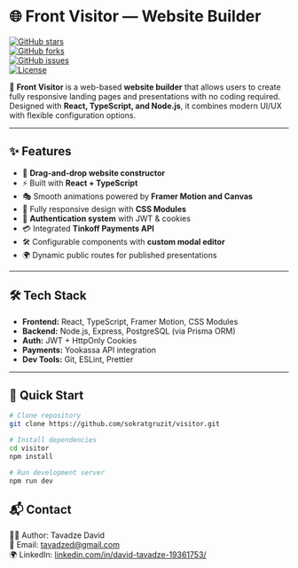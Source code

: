 # 🌐 Front Visitor — Website Builder

[![GitHub stars](https://img.shields.io/github/stars/sokratgruzit/visitor?style=social)](https://github.com/sokratgruzit/visitor/stargazers)  
[![GitHub forks](https://img.shields.io/github/forks/sokratgruzit/visitor?style=social)](https://github.com/sokratgruzit/visitor/network/members)  
[![GitHub issues](https://img.shields.io/github/issues/sokratgruzit/visitor)](https://github.com/sokratgruzit/visitor/issues)  
[![License](https://img.shields.io/github/license/sokratgruzit/visitor)](./LICENSE)

🚀 **Front Visitor** is a web-based **website builder** that allows users to create fully responsive landing pages and presentations with no coding required.  
Designed with **React, TypeScript, and Node.js**, it combines modern UI/UX with flexible configuration options.

---

## ✨ Features

- 🎨 **Drag-and-drop website constructor**
- ⚡ Built with **React + TypeScript**
- 🎭 Smooth animations powered by **Framer Motion and Canvas**
- 📱 Fully responsive design with **CSS Modules**
- 🔑 **Authentication system** with JWT & cookies
- 💳 Integrated **Tinkoff Payments API**
- 🛠 Configurable components with **custom modal editor**
- 🌍 Dynamic public routes for published presentations

---

## 🛠 Tech Stack

- **Frontend:** React, TypeScript, Framer Motion, CSS Modules
- **Backend:** Node.js, Express, PostgreSQL (via Prisma ORM)
- **Auth:** JWT + HttpOnly Cookies
- **Payments:** Yookassa API integration
- **Dev Tools:** Git, ESLint, Prettier

---

## 🚀 Quick Start

```bash
# Clone repository
git clone https://github.com/sokratgruzit/visitor.git

# Install dependencies
cd visitor
npm install

# Run development server
npm run dev
```

## 📬 Contact

👨‍💻 Author: Tavadze David  
📧 Email: tavadzed@gmail.com  
🌍 LinkedIn: [linkedin.com/in/david-tavadze-19361753/](https://www.linkedin.com/in/david-tavadze-19361753)
